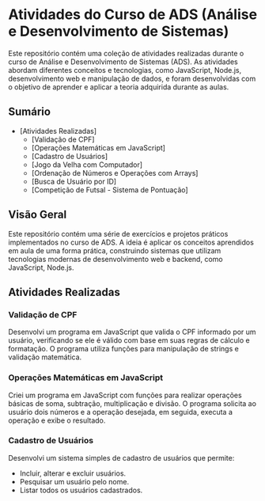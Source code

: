 # Atividades do Curso de ADS (Análise e Desenvolvimento de Sistemas)

Este repositório contém uma coleção de atividades realizadas durante o curso de Análise e Desenvolvimento de Sistemas (ADS). As atividades abordam diferentes conceitos e tecnologias, como JavaScript, Node.js, desenvolvimento web e manipulação de dados, e foram desenvolvidas com o objetivo de aprender e aplicar a teoria adquirida durante as aulas.

## Sumário

- [Atividades Realizadas]
  - [Validação de CPF]
  - [Operações Matemáticas em JavaScript]
  - [Cadastro de Usuários]
  - [Jogo da Velha com Computador]
  - [Ordenação de Números e Operações com Arrays]
  - [Busca de Usuário por ID]
  - [Competição de Futsal - Sistema de Pontuação]


## Visão Geral

Este repositório contém uma série de exercícios e projetos práticos implementados no curso de ADS. A ideia é aplicar os conceitos aprendidos em aula de uma forma prática, construindo sistemas que utilizam tecnologias modernas de desenvolvimento web e backend, como JavaScript, Node.js.

## Atividades Realizadas

### Validação de CPF

Desenvolvi um programa em JavaScript que valida o CPF informado por um usuário, verificando se ele é válido com base em suas regras de cálculo e formatação. O programa utiliza funções para manipulação de strings e validação matemática.

### Operações Matemáticas em JavaScript

Criei um programa em JavaScript com funções para realizar operações básicas de soma, subtração, multiplicação e divisão. O programa solicita ao usuário dois números e a operação desejada, em seguida, executa a operação e exibe o resultado.

### Cadastro de Usuários

Desenvolvi um sistema simples de cadastro de usuários que permite:
- Incluir, alterar e excluir usuários.
- Pesquisar um usuário pelo nome.
- Listar todos os usuários cadastrados.

